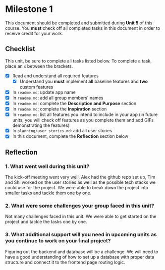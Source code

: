 # Milestone 1

This document should be completed and submitted during **Unit 5** of this course. You **must** check off all completed tasks in this document in order to receive credit for your work.

## Checklist

This unit, be sure to complete all tasks listed below. To complete a task, place an `x` between the brackets.

- [x] Read and understand all required features
  - [x] Understand you **must** implement **all** baseline features and **two** custom features
- [x] In `readme.md`: update app name
- [x] In `readme.md`: add all group members' names
- [x] In `readme.md`: complete the **Description and Purpose** section
- [x] In `readme.md`: complete the **Inspiration** section
- [x] In `readme.md`: list all features you intend to include in your app (in future units, you will check off features as you complete them and add GIFs demonstrating the features)
- [x] In `planning/user_stories.md`: add all user stories
- [x] In this document, complete the **Reflection** section below

## Reflection

### 1. What went well during this unit?

The kick-off meeting went very well, Alex had the github repo set up, Tim and Shi worked on the user stories as well as the possible tech stacks we could use for the project. We were able to break down the project into smaller tasks and tackle them one by one.

### 2. What were some challenges your group faced in this unit?

Not many challenges faced in this unit. We were able to get started on the project and tackle the tasks one by one.

### 3. What additional support will you need in upcoming units as you continue to work on your final project?

Figuring out the backend and database will be a challenge. We will need to have a good understanding of how to set up a database with proper data structure and connect it to the frontend page routing logic.

